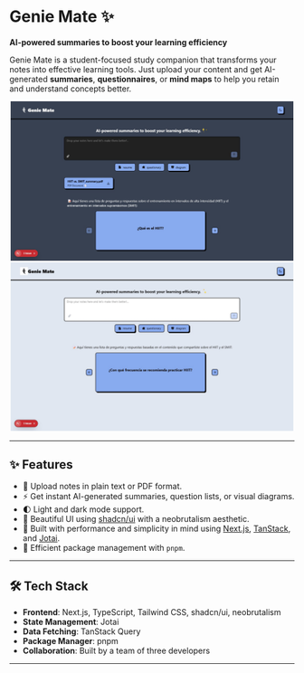 # Genie Mate ✨  
**AI-powered summaries to boost your learning efficiency**

Genie Mate is a student-focused study companion that transforms your notes into effective learning tools. Just upload your content and get AI-generated **summaries**, **questionnaires**, or **mind maps** to help you retain and understand concepts better.

<p align="center">
  <img src="public/474c50a1-e065-4c32-b273-7cd5bbfd3541.jpg" width="500"/>
  <img src="public/730ffaeb-fd3d-437c-894d-9618df28f779.jpg" width="500"/>
</p>

---

## ✨ Features

- 📄 Upload notes in plain text or PDF format.
- ⚡ Get instant AI-generated summaries, question lists, or visual diagrams.
- 🌓 Light and dark mode support.
- 🎨 Beautiful UI using [shadcn/ui](https://ui.shadcn.com/) with a neobrutalism aesthetic.
- 🧠 Built with performance and simplicity in mind using [Next.js](https://nextjs.org/), [TanStack](https://tanstack.com/), and [Jotai](https://jotai.org/).
- 🔄 Efficient package management with `pnpm`.

---

## 🛠 Tech Stack

- **Frontend**: Next.js, TypeScript, Tailwind CSS, shadcn/ui, neobrutalism
- **State Management**: Jotai
- **Data Fetching**: TanStack Query
- **Package Manager**: pnpm
- **Collaboration**: Built by a team of three developers

---
